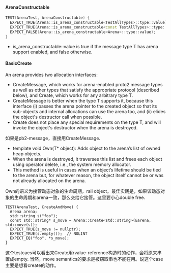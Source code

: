 #### ArenaConstructable

```cpp
TEST(ArenaTest, ArenaConstructable) {
  EXPECT_TRUE(Arena::is_arena_constructable<TestAllTypes>::type::value);
  EXPECT_TRUE(Arena::is_arena_constructable<const TestAllTypes>::type::value);
  EXPECT_FALSE(Arena::is_arena_constructable<Arena>::type::value);
}
```

- is_arena_constructable<T>::value is true if the message type T has arena support enabled, and false otherwise.

#### BasicCreate

An arena provides two allocation interfaces: 
- CreateMessage<T>, which works for arena-enabled proto2 message types as well as other types that satisfy the appropriate protocol (described below), and Create<T>, which works for any arbitrary type T.
- CreateMessage<T> is better when the type T supports it, because this interface (i) passes the arena pointer to the created object so that its sub-objects and internal allocations can use the arena too, and (ii) elides the object's destructor call when possible. 
- Create<T> does not place any special requirements on the type T, and will invoke the object's destructor when the arena is destroyed.

如果是pb2-message，直接用CreateMessage.

- template<typename T> void Own(T* object): Adds object to the arena’s list of owned heap objects. 
- When the arena is destroyed, it traverses this list and frees each object using operator delete, i.e., the system memory allocator. 
- This method is useful in cases when an object’s lifetime should be tied to the arena but, for whatever reason, the object itself cannot be or was not already allocated on the arena.

Own的语义为接管动态对象的生命周期，raii object。最佳实践是，如果该动态对象的生命周期和arena一致，那么交给它接管。这里要小心double free.

```
TEST(ArenaTest, CreateAndMove) {
  Arena arena;
  std::string s("foo");
  const std::string* s_move = Arena::Create<std::string>(&arena, std::move(s));
  EXPECT_TRUE(s_move != nullptr);
  EXPECT_TRUE(s.empty());  // NOLINT
  EXPECT_EQ("foo", *s_move);
}
```

这个testcaes可以看出来Create用rvalue-reference构造时的动作，会将原来串置成empty. 当然，move semantics的要求是被窃取串也不能在用。说这个case主要是想看create的动作。